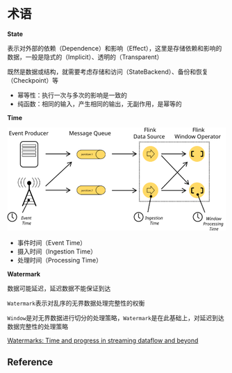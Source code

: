 # 术语

**State**

表示对外部的依赖（Dependence）和影响（Effect），这里是存储依赖和影响的数据，一般是隐式的（Implicit）、透明的（Transparent）

既然是数据或结构，就需要考虑存储和访问（StateBackend）、备份和恢复（Checkpoint）等

- 幂等性：执行一次与多次的影响是一致的
- 纯函数：相同的输入，产生相同的输出，无副作用，是幂等的

**Time**

![Time](assets/images/programming-model/event_ingestion_processing_time.svg)

- 事件时间（Event Time）
- 摄入时间（Ingestion Time）
- 处理时间（Processing Time）

**Watermark**

数据可能延迟，延迟数据不能保证到达

`Watermark`表示对乱序的无界数据处理完整性的权衡

`Window`是对无界数据进行切分的处理策略，`Watermark`是在此基础上，对延迟到达数据完整性的处理策略

[Watermarks: Time and progress in streaming dataflow and beyond](https://conferences.oreilly.com/strata/strata-eu-2016/public/schedule/detail/49605)

## Reference